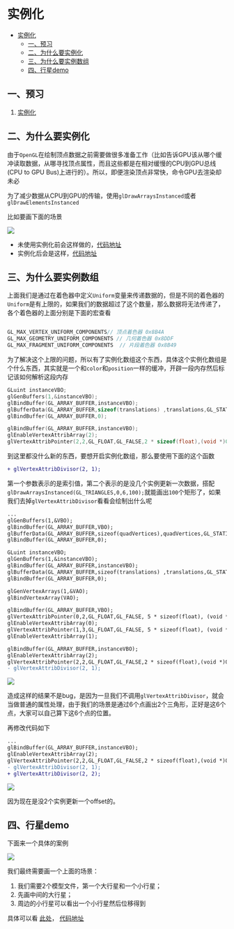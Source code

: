 # 实例化
   * [实例化](#实例化)
      * [一、预习](#一预习)
      * [二、为什么要实例化](#二为什么要实例化)
      * [三、为什么要实例数组](#三为什么要实例数组)
      * [四、行星demo](#四行星demo)

      
## 一、预习

 1. [实例化](https://learnopengl-cn.github.io/04%20Advanced%20OpenGL/10%20Instancing/)
 
  
## 二、为什么要实例化

由于`OpenGL`在绘制顶点数据之前需要做很多准备工作（比如告诉GPU该从哪个缓冲读取数据，从哪寻找顶点属性，而且这些都是在相对缓慢的CPU到GPU总线(CPU to GPU Bus)上进行的）。所以，即便渲染顶点非常快，命令GPU去渲染却未必

为了减少数据从CPU到GPU的传输，使用`glDrawArraysInstanced`或者`glDrawElementsInstanced`

比如要画下面的场景

![](https://learnopengl-cn.github.io/img/04/10/instancing_quads.png)

* 未使用实例化前会这样做的，[代码地址](https://github.com/fangshufeng/LearnOpenGL/blob/master/Glitter/Sources/15-%E5%AE%9E%E4%BE%8B%E5%8C%96/normal/NormalDraw.cpp)
* 实例化后会是这样，[代码地址](https://github.com/fangshufeng/LearnOpenGL/blob/master/Glitter/Sources/15-%E5%AE%9E%E4%BE%8B%E5%8C%96/instanceID/Instance.cpp)

## 三、为什么要实例数组

上面我们是通过在着色器中定义`Uniform`变量来传递数据的，但是不同的着色器的`Uniform`是有上限的，如果我们的数据超过了这个数量，那么数据将无法传递了，各个着色器的上面分别是下面的宏查看


```c

GL_MAX_VERTEX_UNIFORM_COMPONENTS// 顶点着色器 0x8B4A 
GL_MAX_GEOMETRY_UNIFORM_COMPONENTS // 几何着色器 0x8DDF
GL_MAX_FRAGMENT_UNIFORM_COMPONENTS  // 片段着色器 0x8B49

```

为了解决这个上限的问题，所以有了实例化数组这个东西，具体这个实例化数组是个什么东西，其实就是一个和`color`和`position`一样的缓冲，开辟一段内存然后标记该如何解析这段内存


```cpp
GLuint instanceVBO;
glGenBuffers(1,&instanceVBO);
glBindBuffer(GL_ARRAY_BUFFER,instanceVBO);
glBufferData(GL_ARRAY_BUFFER,sizeof(translations) ,translations,GL_STATIC_DRAW);
glBindBuffer(GL_ARRAY_BUFFER,0);

glBindBuffer(GL_ARRAY_BUFFER,instanceVBO);
glEnableVertexAttribArray(2);
glVertexAttribPointer(2,2,GL_FLOAT,GL_FALSE,2 * sizeof(float),(void *)0);
```

到这里都没什么新的东西，要想开启实例化数组，那么要使用下面的这个函数


```diff
+ glVertexAttribDivisor(2, 1);
```

第一个参数表示的是索引值，第二个表示的是没几个实例更新一次数据，搭配`glDrawArraysInstanced(GL_TRIANGLES,0,6,100);`就能画出`100`个矩形了，如果我们去掉`glVertexAttribDivisor`看看会绘制出什么呢


```diff
...
glGenBuffers(1,&VBO);
glBindBuffer(GL_ARRAY_BUFFER,VBO);
glBufferData(GL_ARRAY_BUFFER,sizeof(quadVertices),quadVertices,GL_STATIC_DRAW);
glBindBuffer(GL_ARRAY_BUFFER,0);

GLuint instanceVBO;
glGenBuffers(1,&instanceVBO);
glBindBuffer(GL_ARRAY_BUFFER,instanceVBO);
glBufferData(GL_ARRAY_BUFFER,sizeof(translations) ,translations,GL_STATIC_DRAW);
glBindBuffer(GL_ARRAY_BUFFER,0);

glGenVertexArrays(1,&VAO);
glBindVertexArray(VAO);

glBindBuffer(GL_ARRAY_BUFFER,VBO);
glVertexAttribPointer(0,2,GL_FLOAT,GL_FALSE, 5 * sizeof(float), (void *) 0);
glEnableVertexAttribArray(0);
glVertexAttribPointer(1,3,GL_FLOAT,GL_FALSE, 5 * sizeof(float), (void *) (2 * sizeof(float)));
glEnableVertexAttribArray(1);

glBindBuffer(GL_ARRAY_BUFFER,instanceVBO);
glEnableVertexAttribArray(2);
glVertexAttribPointer(2,2,GL_FLOAT,GL_FALSE,2 * sizeof(float),(void *)0);
- glVertexAttribDivisor(2, 1);
```



![](https://user-images.githubusercontent.com/16829768/60154412-d95f0c00-9819-11e9-8885-b04a7073190b.jpg)


造成这样的结果不是bug，是因为一旦我们不调用`glVertexAttribDivisor`，就会当做普通的属性处理，由于我们的场景是通过6个点画出2个三角形，正好是这6个点，大家可以自己算下这6个点的位置。

再修改代码如下


```diff
...
glBindBuffer(GL_ARRAY_BUFFER,instanceVBO);
glEnableVertexAttribArray(2);
glVertexAttribPointer(2,2,GL_FLOAT,GL_FALSE,2 * sizeof(float),(void *)0);
- glVertexAttribDivisor(2, 1);
+ glVertexAttribDivisor(2, 2);
```

![](https://user-images.githubusercontent.com/16829768/60154381-bdf40100-9819-11e9-9b01-8ca5dbc991b2.png)

因为现在是没2个实例更新一个offset的。

## 四、行星demo


下面来一个具体的案例

![](https://user-images.githubusercontent.com/16829768/60154414-db28cf80-9819-11e9-814d-c555f79c6f79.jpg)

我们最终需要画一个上面的场景：

1. 我们需要2个模型文件，第一个大行星和一个小行星；
2. 先画中间的大行星；
3. 周边的小行星可以看出一个小行星然后位移得到

具体可以看
[此处](https://learnopengl-cn.github.io/04%20Advanced%20OpenGL/10%20Instancing/#_3)，
[代码地址](https://github.com/fangshufeng/LearnOpenGL/blob/master/Glitter/Sources/15-%E5%AE%9E%E4%BE%8B%E5%8C%96/instanceModel/InstanceModel.cpp)


